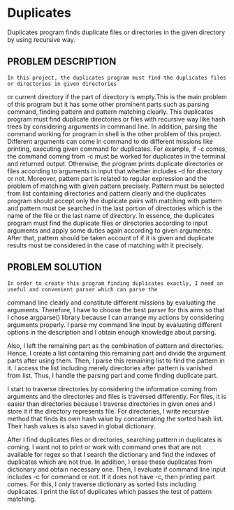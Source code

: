 # Duplicates
Duplicates program finds duplicate files or directories in the given directory by using recursive way.
## PROBLEM DESCRIPTION
	In this project, the duplicates program must find the duplicates files or directories in given directories
  or current directory if the part of directory is empty.This is the main problem of this program but it has
  some other prominent parts such as parsing command, finding pattern and pattern matching clearly. This duplicates
  program must find duplicate directories or files with recursive way like hash trees by considering arguments
  in command line. In addition, parsing the command working for program in shell is the other problem of this project.
  Different arguments can come in command to do different missions like printing, executing given command for duplicates.
  For example, if -c comes, the command coming from -c must be worked for duplicates in the terminal and returned output.
  Otherwise, the program prints duplicate directories or files according to arguments in input that whether includes -d
  for directory or not. Moreover, pattern part is related to regular expression and the problem of matching with given
  pattern precisely. Pattern must be selected from list containing directories and pattern clearly and the duplicates
  program should accept only the duplicate pairs with matching with pattern and pattern must be searched in the last
  portion of directories which is the name of the file or the last name of directory. In essence, the duplicates program
  must find the duplicate files or directories according to input arguments and apply some duties again according to given
  arguments. After that, pattern should be taken account of if it is given and duplicate results must be considered in the
  case of matching with it precisely. 
  
 ## PROBLEM SOLUTION
	In order to create this program finding duplicates exactly, I need an useful and convenient parser which can parse the
  command line clearly and constitute different missions by evaluating the arguments. Therefore, I have to choose the best
  parser for this aims so that I chose argparse() library because I can arrange my actions by considering arguments properly.
  I parse my command line input by evaluating different options in the description and I obtain enough knowledge about parsing.
  
  Also, I left the remaining part as the combination of pattern and directories. Hence, I create a list containing this
  remaining part and divide the argument parts after using them. Then, I parse this remaining list to find the pattern in it.
  I access the list including merely directories after pattern is vanished from list. Thus, I handle the parsing part and come
  finding duplicate part. 
  
  I start to traverse directories by considering the information coming from arguments and the directories and files is
  traversed differently. For files, it is easier than directories because I traverse directories in given ones and I store
  it if the directory represents file. For directories, I write recursive method that finds its own hash value by concatenating
  the sorted hash list. Their hash values is also saved in global dictionary. 
  
  After I find duplicates files or directories, searching pattern in duplicates is coming. I want not to print or work
  with command ones that are not available for regex so that I search the dictionary and find the indexes of duplicates
  which are not true. In addition, I erase these duplicates from dictionary and obtain necessary one. Then, I evaluate 
  if command line input includes -c for command or not. If it does not have -c, then printing part comes. For this, I only
  traverse dictionary as sorted lists including duplicates. I print the list of duplicates which passes the test of pattern
  matching.
